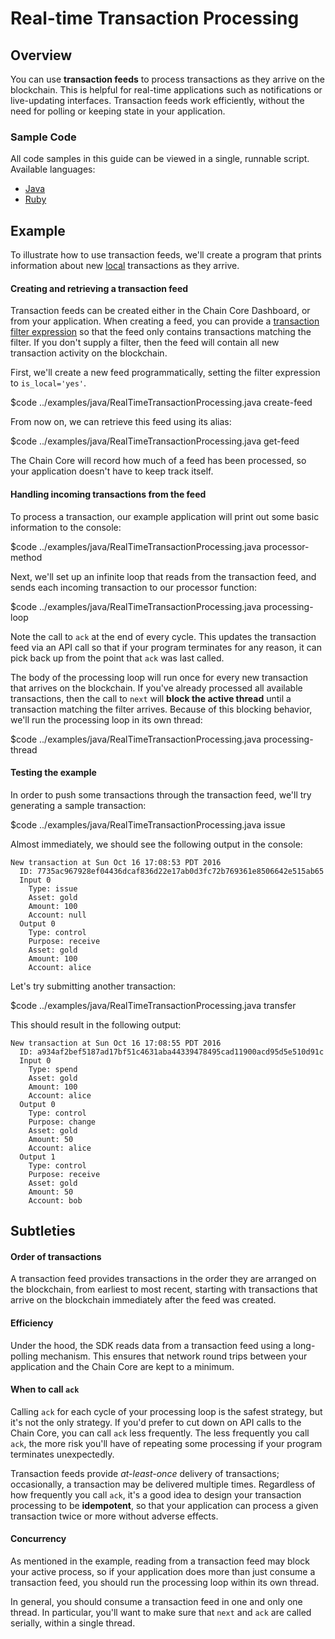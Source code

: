 # Real-time Transaction Processing

## Overview

You can use **transaction feeds** to process transactions as they arrive on the blockchain. This is helpful for real-time applications such as notifications or live-updating interfaces. Transaction feeds work efficiently, without the need for polling or keeping state in your application.

### Sample Code

All code samples in this guide can be viewed in a single, runnable script. Available languages:

- [Java](../examples/java/RealTimeTransactionProcessing.java)
- [Ruby](../examples/ruby/real_time_transaction_processing.rb)

## Example

To illustrate how to use transaction feeds, we'll create a program that prints information about new [local](../learn-more/global-vs-local-data.md) transactions as they arrive.

#### Creating and retrieving a transaction feed

Transaction feeds can be created either in the Chain Core Dashboard, or from your application. When creating a feed, you can provide a [transaction filter expression](../build-applications/queries.md) so that the feed only contains transactions matching the filter. If you don't supply a filter, then the feed will contain all new transaction activity on the blockchain.

First, we'll create a new feed programmatically, setting the filter expression to `is_local='yes'`.

$code ../examples/java/RealTimeTransactionProcessing.java create-feed

From now on, we can retrieve this feed using its alias:

$code ../examples/java/RealTimeTransactionProcessing.java get-feed

The Chain Core will record how much of a feed has been processed, so your application doesn't have to keep track itself.

#### Handling incoming transactions from the feed

To process a transaction, our example application will print out some basic information to the console:

$code ../examples/java/RealTimeTransactionProcessing.java processor-method

Next, we'll set up an infinite loop that reads from the transaction feed, and sends each incoming transaction to our processor function:

$code ../examples/java/RealTimeTransactionProcessing.java processing-loop

Note the call to `ack` at the end of every cycle. This updates the transaction feed via an API call so that if your program terminates for any reason, it can pick back up from the point that `ack` was last called.

The body of the processing loop will run once for every new transaction that arrives on the blockchain. If you've already processed all available transactions, then the call to `next` will **block the active thread** until a transaction matching the filter arrives. Because of this blocking behavior, we'll run the processing loop in its own thread:

$code ../examples/java/RealTimeTransactionProcessing.java processing-thread

#### Testing the example

In order to push some transactions through the transaction feed, we'll try generating a sample transaction:

$code ../examples/java/RealTimeTransactionProcessing.java issue

Almost immediately, we should see the following output in the console:

```
New transaction at Sun Oct 16 17:08:53 PDT 2016
  ID: 7735ac967928ef04436dcaf836d22e17ab0d3fc72b769361e8506642e515ab65
  Input 0
    Type: issue
    Asset: gold
    Amount: 100
    Account: null
  Output 0
    Type: control
    Purpose: receive
    Asset: gold
    Amount: 100
    Account: alice
```

Let's try submitting another transaction:

$code ../examples/java/RealTimeTransactionProcessing.java transfer

This should result in the following output:

```
New transaction at Sun Oct 16 17:08:55 PDT 2016
  ID: a934af2bef5187ad17bf51c4631aba44339478495cad11900acd95d5e510d91c
  Input 0
    Type: spend
    Asset: gold
    Amount: 100
    Account: alice
  Output 0
    Type: control
    Purpose: change
    Asset: gold
    Amount: 50
    Account: alice
  Output 1
    Type: control
    Purpose: receive
    Asset: gold
    Amount: 50
    Account: bob
```

## Subtleties

#### Order of transactions

A transaction feed provides transactions in the order they are arranged on the blockchain, from earliest to most recent, starting with transactions that arrive on the blockchain immediately after the feed was created.

#### Efficiency

Under the hood, the SDK reads data from a transaction feed using a long-polling mechanism. This ensures that network round trips between your application and the Chain Core are kept to a minimum.

#### When to call `ack`

Calling `ack` for each cycle of your processing loop is the safest strategy, but it's not the only strategy. If you'd prefer to cut down on API calls to the Chain Core, you can call `ack` less frequently. The less frequently you call `ack`, the more risk you'll have of repeating some processing if your program terminates unexpectedly.

Transaction feeds provide *at-least-once* delivery of transactions; occasionally, a transaction may be delivered multiple times. Regardless of how frequently you call `ack`, it's a good idea to design your transaction processing to be **idempotent**, so that your application can process a given transaction twice or more without adverse effects.

#### Concurrency

As mentioned in the example, reading from a transaction feed may block your active process, so if your application does more than just consume a transaction feed, you should run the processing loop within its own thread.

In general, you should consume a transaction feed in one and only one thread. In particular, you'll want to make sure that `next` and `ack` are called serially, within a single thread.
